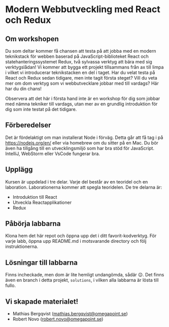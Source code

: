 # Modern Webbutveckling med React och Redux

## Om workshopen
Du som deltar kommer få chansen att testa på att jobba med en modern teknikstack för webben baserad på JavaScript-biblioteket React och statehanteringssystemet Redux, två sylvassa verktyg att bära med sig verktygslådan! Vi kommer att bygga ett projekt tillsammans från ax till limpa i vilket vi introducerar teknikstacken en del i taget. Har du velat testa på React och Redux sedan tidigare, men inte tagit första steget? Vill du veta mer om dom verktyg som vi webbutvecklare jobbar med till vardags? Här har du din chans!
 
Observera att det här i första hand inte är en workshop för dig som jobbar med nämna tekniker till vardags, utan mer av en grundlig introduktion för dig som inte testat på det tidigare.

## Förberedelser
Det är fördelaktigt om man installerat Node i förväg. Detta går att få tag i på https://nodejs.org/en/ eller via homebrew om du sitter på en Mac. Du bör även ha tillgång till en utvecklingsmiljö som har bra stöd för JavaScript. IntelliJ, WebStorm eller VsCode fungerar bra.

## Upplägg
Kursen är uppdelad i tre delar. Varje del består av en teoridel och en laboration. Laborationerna kommer att spegla teoridelen. De tre delarna är:

- Introduktion till React
- Utveckla Reactapplikationer
- Redux

## Påbörja labbarna
Klona hem det här repot och öppna upp det i ditt favorit-kodverktyg. För varje labb, öppna upp README.md i motsvarande directory och följ instruktionerna.

## Lösningar till labbarna
Finns incheckade, men dom är lite hemligt undangömda, sådär 😉.
Det finns även en branch i detta projekt, `solutions`, i vilken alla labbarna är lösta till fullo.

## Vi skapade materialet!
- Mathias Bergqvist (mathias.bergqvist@omegapoint.se)
- Robert Novo (robert.novo@omegapoint.se) 


 
